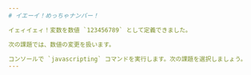 ```yaml
---
# イエーイ！めっちゃナンバー！

イェィイェィ！変数を数値 `123456789` として定義できました。

次の課題では、数値の変更を扱います。

コンソールで `javascripting` コマンドを実行します。次の課題を選択しましょう。
---
```

